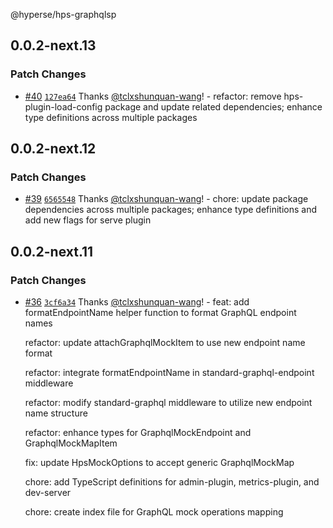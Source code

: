 @hyperse/hps-graphqlsp

## 0.0.2-next.13

### Patch Changes

- [#40](https://github.com/hyperse-io/hps/pull/40) [`127ea64`](https://github.com/hyperse-io/hps/commit/127ea644045174924a1a9d68fdd934166ca21735) Thanks [@tclxshunquan-wang](https://github.com/tclxshunquan-wang)! - refactor: remove hps-plugin-load-config package and update related dependencies; enhance type definitions across multiple packages

## 0.0.2-next.12

### Patch Changes

- [#39](https://github.com/hyperse-io/hps/pull/39) [`6565548`](https://github.com/hyperse-io/hps/commit/6565548923570188524ae1edbf21dd1ff0d67142) Thanks [@tclxshunquan-wang](https://github.com/tclxshunquan-wang)! - chore: update package dependencies across multiple packages; enhance type definitions and add new flags for serve plugin

## 0.0.2-next.11

### Patch Changes

- [#36](https://github.com/hyperse-io/hps/pull/36) [`3cf6a34`](https://github.com/hyperse-io/hps/commit/3cf6a346f17b8a0244bd2e3939fe86795244e9b6) Thanks [@tclxshunquan-wang](https://github.com/tclxshunquan-wang)! - feat: add formatEndpointName helper function to format GraphQL endpoint names

  refactor: update attachGraphqlMockItem to use new endpoint name format

  refactor: integrate formatEndpointName in standard-graphql-endpoint middleware

  refactor: modify standard-graphql middleware to utilize new endpoint name structure

  refactor: enhance types for GraphqlMockEndpoint and GraphqlMockMapItem

  fix: update HpsMockOptions to accept generic GraphqlMockMap

  chore: add TypeScript definitions for admin-plugin, metrics-plugin, and dev-server

  chore: create index file for GraphQL mock operations mapping
